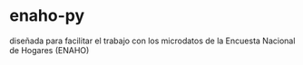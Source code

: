 # enaho-py
diseñada para facilitar el trabajo con los microdatos de la Encuesta Nacional de Hogares (ENAHO) 

